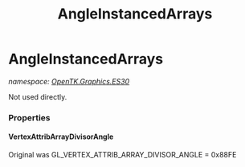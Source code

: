 ﻿---
title: AngleInstancedArrays
---

# AngleInstancedArrays
_namespace: [OpenTK.Graphics.ES30](N-OpenTK.Graphics.ES30.html)_

Not used directly.



### Properties

#### VertexAttribArrayDivisorAngle
Original was GL_VERTEX_ATTRIB_ARRAY_DIVISOR_ANGLE = 0x88FE

